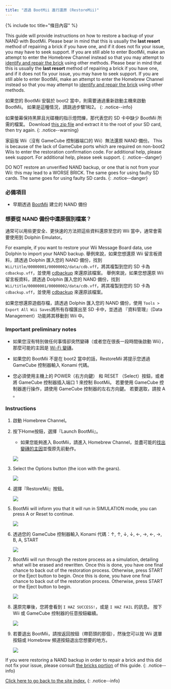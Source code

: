 ```yaml
---
title: "透過 BootMii 進行還原 (RestoreMii)"
---
```


{% include toc title="條目內容" %}

This guide will provide instructions on how to restore a backup of your NAND with BootMii. Please bear in mind that this is usually the <strong>last resort</strong> method of repairing a brick if you have one, and if it does not fix your issue, you may have to seek support. If you are still able to enter BootMii, make an attempt to enter the Homebrew Channel instead so that you may attempt to [identify and repair the brick](bricks) using other methods. Please bear in mind that this is usually the <strong>last resort</strong> method of repairing a brick if you have one, and if it does not fix your issue, you may have to seek support. If you are still able to enter BootMii, make an attempt to enter the Homebrew Channel instead so that you may attempt to [identify and repair the brick](bricks) using other methods.

如果您的 BootMii 安裝於 boot2 當中，則需要通過重新啟動主機來啟動 BootMii。 如果是這種情況，請跳過步驟1和2。
{: .notice--info}

如果螢幕保持黑屏且光碟機的指示燈閃爍，那代表您的 SD 卡中缺少 BootMii 所需的檔案。 Download [this zip file](https://static.hackmii.com/bootmii_sd_files.zip) and extract it to the root of your SD card, then try again.
{: .notice--warning}

家庭版 Wii（沒有 GameCube 控制器端口的 Wii）無法還原 NAND 備份。 This is because of the lack of GameCube ports which are required on non-boot2 Wiis to enter the restoration confirmation code. For additional help, please seek support. For additional help, please seek support.
{: .notice--danger}

DO NOT restore an unverified NAND backup, or one that is not from your Wii: this may lead to a WORSE BRICK. The same goes for using faulty SD cards. The same goes for using faulty SD cards.
{: .notice--danger}

### 必備項目

* 早期透過 [BootMii](https://wii.guide/bootmii) 建立的 NAND 備份

### 想要從 NAND 備份中還原個別檔案？

通常可以用些更安全、更快速的方法把這些資料還原至您的 Wii 當中，通常會需要使用到 Dolphin Emulator。

For example, if you want to restore your Wii Message Board data, use Dolphin to import your NAND backup. 舉例來說，如果您想還原 Wii 留言板資料，請透過 Dolphin 匯入您的 NAND 備份，找到`Wii/title/00000001/00000002/data/cdb.vff`，將其複製到您的 SD 卡為 `cdbackup.vff`，並使用 [cdbackup](https://oscwii.org/library/app/cdbackup) 來還原該檔案。 舉例來說，如果您想還原 Wii 留言板資料，請透過 Dolphin 匯入您的 NAND 備份，找到`Wii/title/00000001/00000002/data/cdb.vff`，將其複製到您的 SD 卡為 `cdbackup.vff`，並使用 [cdbackup](https://oscwii.org/library/app/cdbackup) 來還原該檔案。

如果您想還原遊戲存檔，請透過 Dolphin 匯入您的 NAND 備份，使用 `Tools > Export All Wii Saves`將所有存檔匯出至 SD 卡中，並透過 『資料管理』（Data Management）功能將其移動到 Wii 中。

### Important preliminary notes

+ 如果您沒有特別做任何事情卻突然變磚（或者您在很長一段時間後啟動 Wii），那麼可能的主因是 [Wi-Fi 變磚](bricks#wi-fi-brick)。

+ 如果您的 BootMii 不是在 boot2 當中的話，RestoreMii 將提示您透過 GameCube 控制器輸入 Konami 代碼。

+ 您必須使用主機上的 POWER（右方向鍵） 和 RESET （Select）按鈕，或者將 GameCube 控制器插入端口 1 來控制 BootMii。 若要使用 GameCube 控制器進行操作，請使用 GameCube 控制器的左右方向鍵。 若要選取，請按 A 。

### Instructions

1. 啟動 Homebrew Channel。
1. 按下Home按鈕，選擇『Launch BootMii』。
    + 如果您能夠進入 BootMii，請進入 Homebrew Channel，並盡可能的[找出變磚的主因](bricks)並復原先前動作。

    ![](/images/bootmii/BootMii_HBC.png)

1. Select the Options button (the icon with the gears).

    ![](/images/bootmii/BootMii_Gears.png)

1. 選擇『RestoreMii』按鈕。

    ![](/images/bootmii/BootMii_Restore.png)

1. BootMii will inform you that it will run in SIMULATION mode, you can press A or Reset to continue.

    ![](/images/bootmii/BootMii_NAND_Simulation.png)

1. 透過您的 GameCube 控制器輸入 Konami 代碼：↑, ↑, ↓, ↓, ←, →, ←, →, B, A, START

    ![](/images/bootmii/BootMii_NAND_Konami.png)

1. BootMii will run through the restore process as a simulation, detailing what will be erased and rewritten. Once this is done, you have one final chance to back out of the restoration process. Otherwise, press START or the Eject button to begin. Once this is done, you have one final chance to back out of the restoration process. Otherwise, press START or the Eject button to begin.

    ![](/images/bootmii/BootMii_NAND_Restore.png)

1. 還原完畢後，您將會看到 `I HAZ SUCCESS!`，或是 `I HAZ FAIL` 的訊息。 按下 Wii 或 GameCube 控制器的任意按鈕繼續。

    ![](/images/bootmii/BootMii_NAND_Restore_Success.png)

1. 若要退出 BootMii，請按返回按鈕（帶箭頭的那個），然後您可以按 Wii 選單按鈕或 Homebrew 頻道按鈕退出您想要的地方。

    ![](/images/bootmii/BootMii_Return.png)

If you were restoring a NAND backup in order to repair a brick and this did not fix your issue, please consult [the bricks portion](bricks) of this guide.
{: .notice--info}

[Click here to go back to the site index.](site-navigation)
{: .notice--info}
